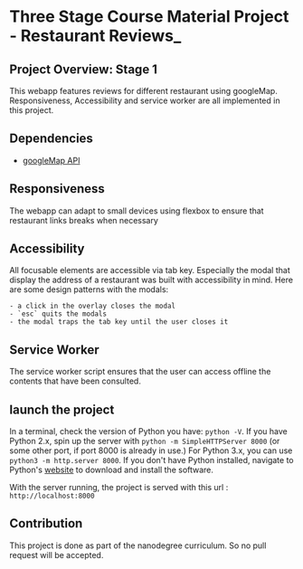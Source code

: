 
# Three Stage Course Material Project - Restaurant Reviews_

## Project Overview: Stage 1

This webapp features reviews for different restaurant using googleMap. Responsiveness, Accessibility and service worker are all implemented in this project.

## Dependencies

 - [googleMap API](https://developers.google.com/maps/?hl=fr)

## Responsiveness
 
 The webapp can adapt to small devices using flexbox to ensure that restaurant links breaks when necessary

## Accessibility

 All focusable elements are accessible via tab key. Especially the modal that display the address of a restaurant was built with accessibility in mind. Here are some design patterns with the modals:

 	- a click in the overlay closes the modal
 	- `esc` quits the modals
 	- the modal traps the tab key until the user closes it

## Service Worker

The service worker script ensures that the user can access offline the contents that have been consulted.

## launch the project

In a terminal, check the version of Python you have: `python -V`. If you have Python 2.x, spin up the server with `python -m SimpleHTTPServer 8000` (or some other port, if port 8000 is already in use.) For Python 3.x, you can use `python3 -m http.server 8000`. If you don't have Python installed, navigate to Python's [website](https://www.python.org/) to download and install the software.

With the server running, the project is served with this url : `http://localhost:8000`
## Contribution

This project is done as part of the nanodegree curriculum. So no pull request will be accepted.